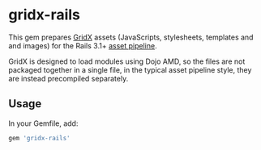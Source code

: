 # gridx-rails

This gem prepares [GridX](http://oria.github.io/gridx/) assets (JavaScripts, stylesheets,
templates and and images) for the Rails 3.1+ [asset
pipeline](http://guides.rubyonrails.org/asset_pipeline.html).

GridX is designed to load modules using Dojo AMD, so the files are not
packaged together in a single file, in the typical asset pipeline style,
they are instead precompiled separately.

## Usage

In your Gemfile, add:

```ruby
gem 'gridx-rails'
```

